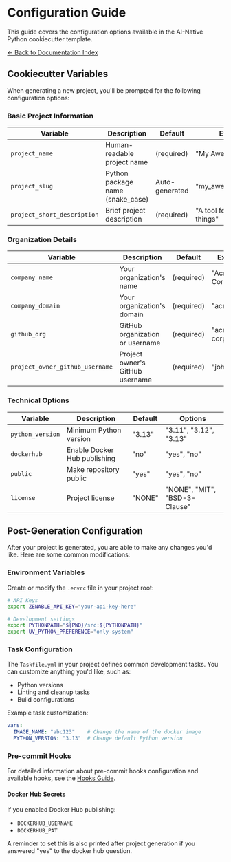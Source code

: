 # Configuration Guide

This guide covers the configuration options available in the AI-Native Python cookiecutter template.

[← Back to Documentation Index](index.md)

## Cookiecutter Variables

When generating a new project, you'll be prompted for the following configuration options:

### Basic Project Information

| Variable                    | Description                      | Default        | Example                     |
| --------------------------- | -------------------------------- | -------------- | --------------------------- |
| `project_name`              | Human-readable project name      | (required)     | "My Awesome Project"        |
| `project_slug`              | Python package name (snake_case) | Auto-generated | "my_awesome_project"        |
| `project_short_description` | Brief project description        | (required)     | "A tool for awesome things" |

### Organization Details

| Variable                        | Description                     | Default    | Example     |
| ------------------------------- | ------------------------------- | ---------- | ----------- |
| `company_name`                  | Your organization's name        | (required) | "Acme Corp" |
| `company_domain`                | Your organization's domain      | (required) | "acme.com"  |
| `github_org`                    | GitHub organization or username | (required) | "acme-corp" |
| `project_owner_github_username` | Project owner's GitHub username | (required) | "johndoe"   |

### Technical Options

| Variable         | Description                  | Default | Options                       |
| ---------------- | ---------------------------- | ------- | ----------------------------- |
| `python_version` | Minimum Python version       | "3.13"  | "3.11", "3.12", "3.13"        |
| `dockerhub`      | Enable Docker Hub publishing | "no"    | "yes", "no"                   |
| `public`         | Make repository public       | "yes"   | "yes", "no"                   |
| `license`        | Project license              | "NONE"  | "NONE", "MIT", "BSD-3-Clause" |

## Post-Generation Configuration

After your project is generated, you are able to make any changes you'd like. Here are some common modifications:

### Environment Variables

Create or modify the `.envrc` file in your project root:

```bash
# API Keys
export ZENABLE_API_KEY="your-api-key-here"

# Development settings
export PYTHONPATH="${PWD}/src:${PYTHONPATH}"
export UV_PYTHON_PREFERENCE="only-system"
```

### Task Configuration

The `Taskfile.yml` in your project defines common development tasks. You can customize anything you'd like, such as:

- Python versions
- Linting and cleanup tasks
- Build configurations

Example task customization:

```yaml
vars:
  IMAGE_NAME: "abc123"    # Change the name of the docker image
  PYTHON_VERSION: "3.13"  # Change default Python version
```

### Pre-commit Hooks

For detailed information about pre-commit hooks configuration and available hooks, see the [Hooks Guide](hooks.md#pre-commit-hooks).

#### Docker Hub Secrets

If you enabled Docker Hub publishing:

- `DOCKERHUB_USERNAME`
- `DOCKERHUB_PAT`

A reminder to set this is also printed after project generation if you answered "yes" to the docker hub question.
